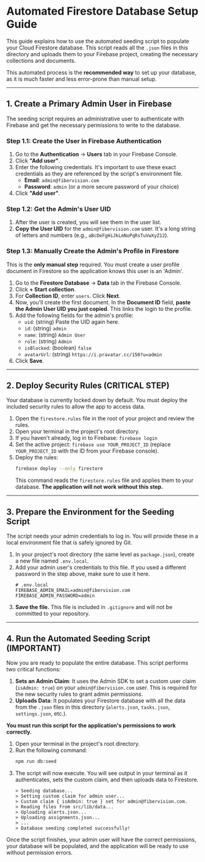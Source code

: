 # Automated Firestore Database Setup Guide

This guide explains how to use the automated seeding script to populate your Cloud Firestore database. This script reads all the `.json` files in this directory and uploads them to your Firebase project, creating the necessary collections and documents.

This automated process is the **recommended way** to set up your database, as it is much faster and less error-prone than manual setup.

---

## 1. Create a Primary Admin User in Firebase

The seeding script requires an administrative user to authenticate with Firebase and get the necessary permissions to write to the database.

### Step 1.1: Create the User in Firebase Authentication

1.  Go to the **Authentication** -> **Users** tab in your Firebase Console.
2.  Click **"Add user"**.
3.  Enter the following credentials. It's important to use these exact credentials as they are referenced by the script's environment file.
    *   **Email**: `admin@fibervision.com`
    *   **Password**: `admin` (or a more secure password of your choice)
4.  Click **"Add user"**.

### Step 1.2: Get the Admin's User UID

1.  After the user is created, you will see them in the user list.
2.  **Copy the User UID** for the `admin@fibervision.com` user. It's a long string of letters and numbers (e.g., `aBcDeFgHiJkLmNoPqRsTuVwXyZ12`).

### Step 1.3: Manually Create the Admin's Profile in Firestore

This is the **only manual step** required. You must create a user profile document in Firestore so the application knows this user is an 'Admin'.

1.  Go to the **Firestore Database** -> **Data** tab in the Firebase Console.
2.  Click **+ Start collection**.
3.  For **Collection ID**, enter `users`. Click **Next**.
4.  Now, you'll create the first document. In the **Document ID** field, **paste the Admin User UID you just copied**. This links the login to the profile.
5.  Add the following fields for the admin's profile:
    *   `uid`: (string) Paste the UID again here.
    *   `id`: (string) `admin`
    *   `name`: (string) `Admin User`
    *   `role`: (string) `Admin`
    *   `isBlocked`: (boolean) `false`
    *   `avatarUrl`: (string) `https://i.pravatar.cc/150?u=admin`
6.  Click **Save**.

---
## 2. Deploy Security Rules (CRITICAL STEP)

Your database is currently locked down by default. You must deploy the included security rules to allow the app to access data.

1.  Open the `firestore.rules` file in the root of your project and review the rules.
2.  Open your terminal in the project's root directory.
3.  If you haven't already, log in to Firebase: `firebase login`
4.  Set the active project: `firebase use YOUR_PROJECT_ID` (replace `YOUR_PROJECT_ID` with the ID from your Firebase console).
5.  Deploy the rules:
    ```bash
    firebase deploy --only firestore
    ```
    This command reads the `firestore.rules` file and applies them to your database. **The application will not work without this step.**

---

## 3. Prepare the Environment for the Seeding Script

The script needs your admin credentials to log in. You will provide these in a local environment file that is safely ignored by Git.

1.  In your project's root directory (the same level as `package.json`), create a new file named `.env.local`.
2.  Add your admin user's credentials to this file. If you used a different password in the step above, make sure to use it here.
    ```env
    # .env.local
    FIREBASE_ADMIN_EMAIL=admin@fibervision.com
    FIREBASE_ADMIN_PASSWORD=admin
    ```
3.  **Save the file.** This file is included in `.gitignore` and will not be committed to your repository.

---

## 4. Run the Automated Seeding Script (IMPORTANT)

Now you are ready to populate the entire database. This script performs two critical functions:
1.  **Sets an Admin Claim**: It uses the Admin SDK to set a custom user claim (`isAdmin: true`) on your `admin@fibervision.com` user. This is required for the new security rules to grant admin permissions.
2.  **Uploads Data**: It populates your Firestore database with all the data from the `.json` files in this directory (`alerts.json`, `tasks.json`, `settings.json`, etc.).

**You must run this script for the application's permissions to work correctly.**

1.  Open your terminal in the project's root directory.
2.  Run the following command:
    ```bash
    npm run db:seed
    ```
3.  The script will now execute. You will see output in your terminal as it authenticates, sets the custom claim, and then uploads data to Firestore.
    ```
    > Seeding database...
    > Setting custom claim for admin user...
    > Custom claim { isAdmin: true } set for admin@fibervision.com.
    > Reading files from src/lib/data...
    > Uploading alerts.json...
    > Uploading assignments.json...
    > ...
    > Database seeding completed successfully!
    ```

Once the script finishes, your admin user will have the correct permissions, your database will be populated, and the application will be ready to use without permission errors.
